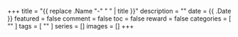 +++
title = "{{ replace .Name "-" " " | title }}"
description = ""
date = {{ .Date }}
featured = false
comment = false
toc = false
reward = false
categories = [
  ""
]
tags = [
  ""
]
series = []
images = []
+++
